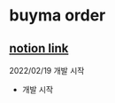 # buyma order

## [notion link](https://www.notion.so/buyma-b8eca26914a745cdabef82f027e1eabf)


2022/02/19
개발 시작
- 개발 시작